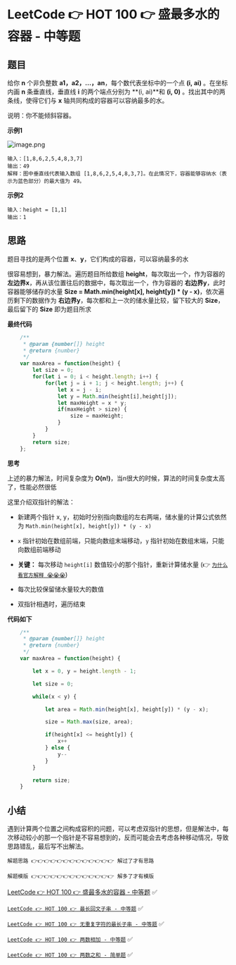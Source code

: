 # LeetCode 👉 HOT 100 👉 盛最多水的容器 - 中等题

## 题目

给你 **n** 个非负整数 **a1，a2，...，an**，每个数代表坐标中的一个点 **(i, ai)** 。在坐标内画 **n** 条垂直线，垂直线 **i** 的两个端点分别为 **(i, ai)**和 **(i, 0)** 。找出其中的两条线，使得它们与 **x** 轴共同构成的容器可以容纳最多的水。

说明：你不能倾斜容器。

**示例1**


![image.png](https://p9-juejin.byteimg.com/tos-cn-i-k3u1fbpfcp/5088d011bd2c406a98bb4af9c697f1a2~tplv-k3u1fbpfcp-watermark.image?)

    输入：[1,8,6,2,5,4,8,3,7]
    输出：49 
    解释：图中垂直线代表输入数组 [1,8,6,2,5,4,8,3,7]。在此情况下，容器能够容纳水（表示为蓝色部分）的最大值为 49。

**示例2**

    输入：height = [1,1]
    输出：1

## 思路

题目寻找的是两个位置 **x**、**y**，它们构成的容器，可以容纳最多的水

很容易想到，暴力解法。遍历题目所给数组 **height**，每次取出一个，作为容器的 **左边界x**，再从该位置往后的数据中，每次取出一个，作为容器的 **右边界y**，此时容器能够储存的水量 **Size = Math.min(height[x], height[y]) * (y - x)**，依次遍历剩下的数据作为 **右边界y**，每次都和上一次的储水量比较，留下较大的 **Size**，最后留下的 **Size** 即为题目所求


**最终代码**

```js
    /**
     * @param {number[]} height
     * @return {number}
     */
    var maxArea = function(height) {
        let size = 0;
        for(let i = 0; i < height.length; i++) {
            for(let j = i + 1; j < height.length; j++) {
                let x = j - i;
                let y = Math.min(height[i],height[j]);
                let maxHeight = x * y;
                if(maxHeight > size) {
                    size = maxHeight;
                }
            }
        }
        return size;
    };
```

**思考**

上述的暴力解法，时间复杂度为 **O(n!)**，当n很大的时候，算法的时间复杂度太高了，性能必然很低

这里介绍双指针的解法：

- 新建两个指针 x, y，初始时分别指向数组的左右两端，储水量的计算公式依然为 `Math.min(height[x], height[y]) * (y - x) `

- `x` 指针初始在数组前端，只能向数组末端移动，`y` 指针初始在数组末端，只能向数组前端移动

- **关键：** 每次移动 `height[i]` 数值较小的那个指针，重新计算储水量 (👉 [`为什么看官方解释 😭😭😭`](https://leetcode-cn.com/problems/container-with-most-water/solution/sheng-zui-duo-shui-de-rong-qi-by-leetcode-solution/))

- 每次比较保留储水量较大的数值

- 双指针相遇时，遍历结束

**代码如下**

```js
    /**
     * @param {number[]} height
     * @return {number}
     */
    var maxArea = function(height) {

        let x = 0, y = height.length - 1;

        let size = 0;

        while(x < y) {

            let area = Math.min(height[x], height[y]) * (y - x);

            size = Math.max(size, area);

            if(height[x] <= height[y]) {
                x++
            } else {
                y--
            }
        }

        return size;
    }

```

## 小结

遇到计算两个位置之间构成容积的问题，可以考虑双指针的思想，但是解法中，每次移动较小的那一个指针是不容易想到的，反而可能会去考虑各种移动情况，导致思路错乱，最后写不出解法。

    解题思路 👉👉👉👉👉👉👉👉👉👉👉👉👉 解过了才有思路

    解题模版 👉👉👉👉👉👉👉👉👉👉👉👉👉 解多了才有模版

[LeetCode 👉 HOT 100 👉 盛最多水的容器 - 中等题](https://leetcode-cn.com/problems/container-with-most-water/)  ✅

[`LeetCode 👉 HOT 100 👉 最长回文子串 - 中等题`](https://leetcode-cn.com/problems/longest-palindromic-substring/) ✅

[`LeetCode 👉 HOT 100 👉 无重复字符的最长子串 - 中等题`](https://leetcode-cn.com/problems/longest-substring-without-repeating-characters/) ✅

[`LeetCode 👉 HOT 100 👉 两数相加 - 中等题`](https://leetcode-cn.com/problems/add-two-numbers/) ✅

[`LeetCode 👉 HOT 100 👉 两数之和 - 简单题`](https://leetcode-cn.com/problems/two-sum/) ✅